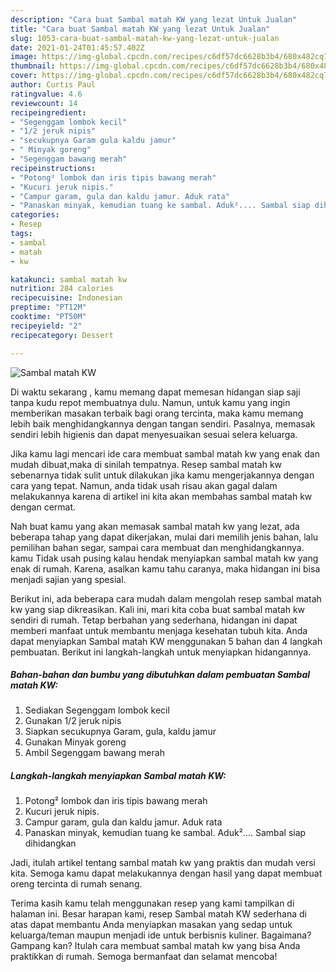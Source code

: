 ```yaml
---
description: "Cara buat Sambal matah KW yang lezat Untuk Jualan"
title: "Cara buat Sambal matah KW yang lezat Untuk Jualan"
slug: 1053-cara-buat-sambal-matah-kw-yang-lezat-untuk-jualan
date: 2021-01-24T01:45:57.402Z
image: https://img-global.cpcdn.com/recipes/c6df57dc6628b3b4/680x482cq70/sambal-matah-kw-foto-resep-utama.jpg
thumbnail: https://img-global.cpcdn.com/recipes/c6df57dc6628b3b4/680x482cq70/sambal-matah-kw-foto-resep-utama.jpg
cover: https://img-global.cpcdn.com/recipes/c6df57dc6628b3b4/680x482cq70/sambal-matah-kw-foto-resep-utama.jpg
author: Curtis Paul
ratingvalue: 4.6
reviewcount: 14
recipeingredient:
- "Segenggam lombok kecil"
- "1/2 jeruk nipis"
- "secukupnya Garam gula kaldu jamur"
- " Minyak goreng"
- "Segenggam bawang merah"
recipeinstructions:
- "Potong² lombok dan iris tipis bawang merah"
- "Kucuri jeruk nipis."
- "Campur garam, gula dan kaldu jamur. Aduk rata"
- "Panaskan minyak, kemudian tuang ke sambal. Aduk².... Sambal siap dihidangkan"
categories:
- Resep
tags:
- sambal
- matah
- kw

katakunci: sambal matah kw 
nutrition: 284 calories
recipecuisine: Indonesian
preptime: "PT12M"
cooktime: "PT50M"
recipeyield: "2"
recipecategory: Dessert

---
```



![Sambal matah KW](https://img-global.cpcdn.com/recipes/c6df57dc6628b3b4/680x482cq70/sambal-matah-kw-foto-resep-utama.jpg)

Di waktu  sekarang , kamu memang dapat memesan hidangan siap saji tanpa kudu repot membuatnya dulu. Namun, untuk kamu yang ingin memberikan masakan terbaik bagi orang tercinta, maka kamu memang lebih baik menghidangkannya dengan tangan sendiri. Pasalnya, memasak sendiri lebih higienis dan dapat menyesuaikan sesuai selera keluarga.

Jika kamu lagi mencari ide cara membuat sambal matah kw yang enak dan mudah dibuat,maka di sinilah tempatnya. Resep sambal matah kw  sebenarnya tidak sulit untuk dilakukan jika kamu mengerjakannya dengan cara yang tepat. Namun, anda tidak usah risau akan gagal dalam melakukannya 
karena di artikel ini kita akan membahas sambal matah kw dengan cermat.  



Nah buat kamu yang akan memasak sambal matah kw yang lezat, ada beberapa tahap yang dapat dikerjakan, mulai dari memilih jenis bahan, lalu pemilihan bahan segar, sampai cara membuat dan menghidangkannya. kamu Tidak usah pusing kalau hendak menyiapkan sambal matah kw yang enak di rumah. Karena, asalkan kamu  tahu caranya, maka hidangan ini bisa menjadi sajian yang spesial.

Berikut ini, ada beberapa cara mudah dalam mengolah resep sambal matah kw yang siap dikreasikan. Kali ini, mari kita coba buat sambal matah kw sendiri di rumah. Tetap berbahan yang sederhana, hidangan ini dapat memberi manfaat untuk membantu menjaga kesehatan tubuh kita. Anda dapat menyiapkan Sambal matah KW menggunakan 5 bahan dan 4 langkah pembuatan. Berikut ini langkah-langkah untuk menyiapkan hidangannya.

<!--inarticleads1-->

##### Bahan-bahan dan bumbu yang dibutuhkan dalam pembuatan Sambal matah KW:

1. Sediakan Segenggam lombok kecil
1. Gunakan 1/2 jeruk nipis
1. Siapkan secukupnya Garam, gula, kaldu jamur
1. Gunakan  Minyak goreng
1. Ambil Segenggam bawang merah




<!--inarticleads2-->

##### Langkah-langkah menyiapkan Sambal matah KW:

1. Potong² lombok dan iris tipis bawang merah
1. Kucuri jeruk nipis.
1. Campur garam, gula dan kaldu jamur. Aduk rata
1. Panaskan minyak, kemudian tuang ke sambal. Aduk².... Sambal siap dihidangkan




Jadi, itulah artikel tentang  sambal matah kw  yang praktis dan mudah versi kita. Semoga kamu dapat melakukannya dengan hasil yang dapat membuat oreng tercinta di rumah senang. 

Terima kasih kamu telah menggunakan resep yang kami tampilkan di halaman ini. Besar harapan kami, resep  Sambal matah KW sederhana di atas dapat membantu Anda menyiapkan masakan yang sedap untuk keluarga/teman maupun menjadi ide untuk berbisnis kuliner. Bagaimana? Gampang kan? Itulah cara membuat sambal matah kw yang bisa Anda praktikkan di rumah. Semoga bermanfaat dan selamat mencoba!

